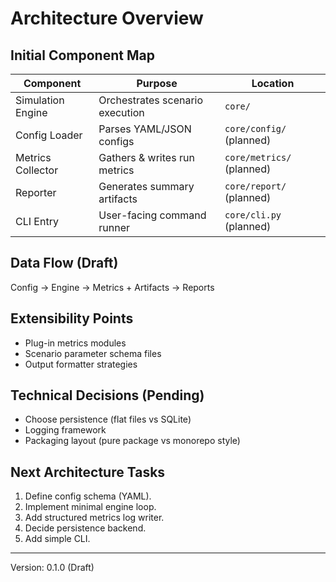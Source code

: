 # Architecture Overview

## Initial Component Map
| Component | Purpose | Location |
|-----------|---------|----------|
| Simulation Engine | Orchestrates scenario execution | `core/` |
| Config Loader | Parses YAML/JSON configs | `core/config/` (planned) |
| Metrics Collector | Gathers & writes run metrics | `core/metrics/` (planned) |
| Reporter | Generates summary artifacts | `core/report/` (planned) |
| CLI Entry | User-facing command runner | `core/cli.py` (planned) |

## Data Flow (Draft)
Config -> Engine -> Metrics + Artifacts -> Reports

## Extensibility Points
- Plug-in metrics modules
- Scenario parameter schema files
- Output formatter strategies

## Technical Decisions (Pending)
- Choose persistence (flat files vs SQLite)
- Logging framework
- Packaging layout (pure package vs monorepo style)

## Next Architecture Tasks
1. Define config schema (YAML).
2. Implement minimal engine loop.
3. Add structured metrics log writer.
4. Decide persistence backend.
5. Add simple CLI.

---
Version: 0.1.0 (Draft)
